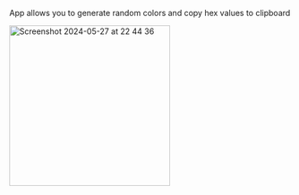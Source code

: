 App allows you to generate random colors and copy hex values to clipboard

<img width="287" alt="Screenshot 2024-05-27 at 22 44 36" src="https://github.com/YashavikaSingh/ColorSchemeGenerator/assets/65505787/3e4a3a1d-3594-421b-866f-94fe85cdc585">

